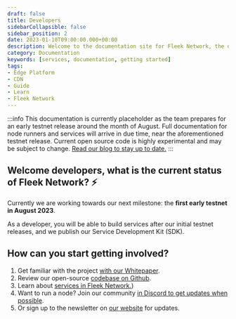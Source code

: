 ```yaml
---
draft: false
title: Developers
sidebarCollapsible: false
sidebar_position: 2
date: 2023-01-10T09:00:00.000+00:00
description: Welcome to the documentation site for Fleek Network, the decentralized content and application layer built on established decentralized storage protocols combined with high-speed caching and an effective delivery layer.
category: Documentation
keywords: [services, documentation, getting started]
tags:
- Edge Platform
- CDN
- Guide
- Learn
- Fleek Network
---
```


:::info
This documentation is currently placeholder as the team prepares for an early testnet release around the month of August. Full documentation for node runners and services will arrive in due time, near the aforementioned testnet release. Current open source code is highly experimental and may be subject to change. [Read our blog to stay up to date.](https://blog.fleek.network/)
:::

## Welcome developers, what is the current status of Fleek Network? ⚡

Currently we are working towards our next milestone: the **first early testnet in August 2023**.

As a developer, you will be able to build services after our initial testnet releases, and we publish our Service Development Kit (SDK). 

## How can you start getting involved?

1. Get familiar with the project [with our Whitepaper](https://whitepaper.fleek.network).
2. Review our open-source [codebase on Github](https://github.com/fleek-network/lightning/).
3. Learn about [services in Fleek Network.](./services.md))
3. Want to run a node? Join our community [in Discord to get updates when possible](https://discord.gg/fleekxyz).
4. Or sign up to the newsletter on [our website](https://fleek.network/) for updates.